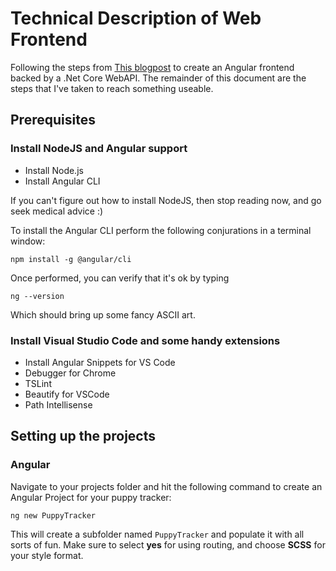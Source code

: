 # Technical Description of Web Frontend
Following the steps from [This blogpost](https://dev.to/dileno/build-an-angular-8-app-with-rest-api-and-asp-net-core-2-2-part-2-46ap) to create an Angular frontend backed by a .Net Core WebAPI. The remainder of this document are the steps that I've taken to reach something useable. 

## Prerequisites

### Install NodeJS and Angular support
- Install Node.js
- Install Angular CLI

If you can't figure out how to install NodeJS, then stop reading now, and go seek medical advice :)

To install the Angular CLI perform the following conjurations in a terminal window: 

```
npm install -g @angular/cli
```

Once performed, you can verify that it's ok by typing
```
ng --version
```
Which should bring up some fancy ASCII art.


### Install Visual Studio Code and some handy extensions
- Install Angular Snippets for VS Code
- Debugger for Chrome
- TSLint
- Beautify for VSCode
- Path Intellisense


## Setting up the projects

### Angular
Navigate to your projects folder and hit the following command to create an Angular Project for your puppy tracker: 

```
ng new PuppyTracker
```
This will create a subfolder named `PuppyTracker` and populate it with all sorts of fun. Make sure to select **yes** for using routing, and choose **SCSS**  for your style format.


